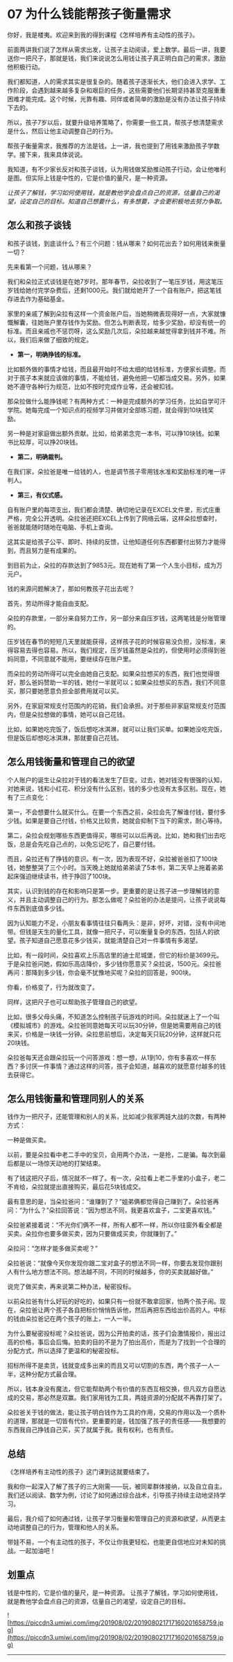 # 07 为什么钱能帮孩子衡量需求

你好，我是楼夷。欢迎来到我的得到课程《怎样培养有主动性的孩子》。

前面两讲我们说了怎样从需求出发，让孩子主动阅读，爱上数学。最后一讲，我要送你一把尺子，那就是钱，我们来说说怎么用钱让孩子真正明白自己的需求，激励他积极行动。

我们都知道，人的需求其实是很复杂的。随着孩子逐渐长大，他们会进入求学、工作阶段，会遇到越来越多复杂和艰巨的任务，这些需要他们长期坚持甚至克服重重困难才能完成。这个时候，光靠有趣、同伴或者简单的激励是没有办法让孩子持续下去的。

所以，孩子7岁以后，就要升级培养策略了，你需要一些工具，帮孩子想清楚需求是什么，然后让他主动调整自己的行为。

帮孩子衡量需求，我推荐的方法是钱。上一讲，我也提到了用钱来激励孩子学数学。接下来，我来具体说说。

我知道，有不少家长反对和孩子谈钱，认为用钱做奖励推动孩子行动，会让他唯利是图。但实际上钱是中性的，它是价值的量尺，是一种资源。

 *让孩子了解钱，学习如何使用钱，就是教他学会盘点自己的资源，估量自己的渴望，设定自己的目标。知道自己想要什么，有多想要，才会更积极地去努力争取。*

## 怎么和孩子谈钱

和孩子谈钱，到底谈什么？有三个问题：钱从哪来？如何花出去？如何用钱来衡量一切？

先来看第一个问题，钱从哪来？

我们和朵拉正式谈钱是在她7岁时。那年春节，朵拉收到了一笔压岁钱，用这笔压岁钱给她付完学杂费后，还剩1000元。我们就给她开了一个自有账户，把这笔钱存进去作为基础基金。

家里的亲戚了解到朵拉有这样一个资金账户后，当她稍微表现得好一点，大家就慷慨解囊，往她账户里存钱作为奖励。但怎么判断表现，给多少奖励，却没有统一的标准。而且亲戚也不惩罚呀，这么奖励几次后，朵拉越来越觉得拿到钱并不难。所以，我们后来做了细致的规定。

* **第一，明确挣钱的标准。** 

比如额外做的事情才给钱，而且最开始时不给太细的给钱标准，方便家长调整。而对于孩子本来就应该做的事情，不能给钱，避免他把一切都当成交易。另外，如果她不遵守各种行为规范，比如不按时完成作业等，还会被扣钱。

那朵拉做什么能挣钱呢？有两种方式：一种是完成额外的学习任务，比如自学可汗学院。她每完成一个知识点的视频学习并做对全部练习题，就会得到10块钱奖励。

另一种是对家庭做出额外贡献。比如，给弟弟念完一本书，可以挣10块钱。如果书比较厚，可以挣20块钱。

* **第二，明确裁判。** 

在我们家，朵拉爸是唯一给钱的人，也是调节孩子零用钱水准和奖励标准的唯一评判人。

* **第三，有仪式感。** 

自有账户里的每项支出，我们都会清楚、确切地记录在EXCEL文件里，形式庄重严格，完全公开透明。朵拉爸还把EXCEL上传到了网络云端，这样朵拉想查时，爸爸就能随时随地在电脑、手机上查询。

这其实是给孩子公平、即时、持续的反馈，让他知道任何东西都要付出努力才能得到，而且努力是有成果的。

到目前为止，朵拉的存款达到了9853元。现在她有了第一个人生小目标，成为万元户。

钱的来源问题解决了，那如何教孩子花出去呢？

首先，劳动所得才能自由支配。

朵拉的存款里，一部分来自努力工作，另一部分来自压岁钱，这两笔钱是分账管理的。

压岁钱在春节的短短几天里就能获得，这样孩子花的时候容易没负担，没标准，来得容易去得也容易。所以，我们规定，压岁钱虽然是朵拉的，但使用时必须得到爸妈同意，不同意就不能用，要继续存在账户里。

而朵拉的劳动所得可以完全由她自己支配。如果朵拉想买的东西，我们也觉得很好，那么爸妈赞助一半的钱，她付一半就可以；如果朵拉想买的东西，我们不同意买，那只要她愿意负担全部费用就可以买。

另外，在家庭常规支付范围内的花销，我们会承担。对于那些非家庭常规支付范围内，但是朵拉想做的事情，她可以自己花钱。

比如，如果她吃完饭了，饭后想吃冰淇淋，就可以让我们买单。如果她没吃完饭，但是饭后却想吃冰淇淋，那就要自己花钱。

## 怎么用钱衡量和管理自己的欲望

个人账户的诞生让朵拉对于钱的看法发生了巨变。过去，她对钱没有很强的认知，对她来说，钱和小红花、积分没有什么区别，钱的多少也没有太多区别。现在，她有了三点变化：

第一，不会想要什么就买什么。在要一个东西之前，朵拉会先了解谁付钱，要付多少钱。如果是要自己付钱，价格又比较贵，她就会抑制下当下的需求，耐心等待。

第二，朵拉会规划哪些东西更值得买，哪些可以以后再说。比如，她和我们出去吃饭，总是会先吃自己点的，以免忘记吃了，自己要付钱。

而且，朵拉还有了挣钱的意识。有一次，因为表现不好，朵拉被爸爸扣了100块钱，她整整哭了三个小时。当天晚上她就给弟弟读了5本书，第二天早上拖着弟弟起床强迫继续读书，终于挣回了100块。

其实，认识到钱的存在和影响只是第一步。更重要的是让孩子进一步理解钱的意义，并且主动调整自己的行为。那怎么做呢？朵拉爸的办法是提问，让孩子说说每件东西到底值多少钱。

因为认知能力不足，小朋友看事情往往只看两头：是非，好坏，对错，没有中间地带。但钱是天生的量化工具，就像一把尺子，可以衡量复杂的东西，包括人的欲望。孩子知道自己愿意花多少钱买，就能清楚自己对一件事情有多渴望。

比如，有一段时间，朵拉喜欢上乐高店里的迪士尼城堡，但它的标价是3699元。于是朵拉爸问她，假如乐高店降价，多少钱你愿意买？朵拉说，1500元。朵拉爸再问：那降到多少钱，你会毫不犹豫地买呢？朵拉的回答是，900块。

你看，价格变了，行为就改变了。

同样，这把尺子也可以帮助孩子管理自己的欲望。

比如，很多父母头痛，不知道怎么控制孩子玩游戏的时间。朵拉就迷上了一个叫《模拟城市》的游戏。朵拉爸同意她每天可以玩30分钟，但是她需要用自己的钱来买，价格是一块钱一分钟。朵拉思前想后，决定每天只玩20分钟，这样就只花20块钱。

朵拉爸每天还会跟朵拉玩一个问答游戏：想一想，从1到10，你有多喜欢一样东西？多讨厌一件事情？通过这样的问答，孩子会知道，越喜欢的就愿意付越多的钱去获得它。

## 怎么用钱衡量和管理同别人的关系

钱作为一把尺子，还能管理和别人的关系，比如减少我家两娃大战的次数，有两种方式：

一种是做买卖。

以前，要是朵拉看中老二手中的宝贝，会用两个办法，一是抢，二是骗。每次到最后都是以一场惊天动地的打架结束。

有了钱这把尺子后，情况就不一样了。有一次，朵拉看上老二手里的小盒子，老二不肯给，朵拉就提出直接购买，最后花5块钱成交。

最有意思的是，当朵拉爸问：“谁赚到了？”姐弟俩都觉得自己赚到了。朵拉爸再问：“为什么？”朵拉回答说：“因为想法不同，我更喜欢盒子，二宝更喜欢钱。”

朵拉爸紧接着说：“不光你们俩不一样，所有人都不一样，所以你往窗外看全都是买卖。朵拉你也要多做买卖，因为只要做成买卖，你就赚到了。”

朵拉问：“怎样才能多做买卖呢？”

朵拉爸说：“就像今天你发现你跟二宝对盒子的想法不同一样，你要去发现你跟别人有什么地方想法不同。想法越不同，不同的时候越多，你的买卖就越好做。”

说完了做买卖，再来说第二种办法，秘密投标。

以前朵拉爸有什么好玩的好吃的，如果只有一份就不敢拿回家，怕两个孩子闹。现在，朵拉爸让两个孩子各自把标价悄悄告诉他，然后再把东西给出价高的人。中标的钱由朵拉爸记在两个孩子的账上，一人一半。

为什么要秘密投标呢？朵拉爸说，因为公开拍卖的话，孩子们会激情报价，报出过高的价格，事后会后悔。拍卖的目的不是为了拍出高价，而是为了找到一个合理的分配方式，所以选择了更温和的秘密投标。

招标所得不是卖货，钱就变成多出来的而且又可以切割的东西，两个孩子一人一半，这种分配方式最合理。

所以，钱本身没有魔法，但它能帮助两个有价值的东西互相交换，但凡双方自愿达成的交易，那必然是双赢。我们家用钱为工具，两娃资源的分配就不再靠打架了。

朵拉爸关于钱的做法，能让孩子明白钱作为工具的作用，交易的作用以及一个质朴的道理，那就是一切皆有代价。更重要的是，钱加强了孩子的责任感——我想要的东西我自己挣钱自己买，买了就属于我。我有权利，也有责任。

## 总结

《怎样培养有主动性的孩子》这门课到这就要结束了。

我和你一起深入了解了孩子的三大刚需——玩，被同辈群体接纳，以及自立自主。我们还以阅读、数学为例，讨论了如何通过综合战术，引导孩子持续主动地坚持学习。

最后，我介绍了如何通过钱，让孩子学习衡量和管理自己的资源和欲望，从而更主动地调整自己的行为，管理和他人的关系。

带娃不易，一个有主动性的孩子，不仅让你我更轻松，也能更自信地应对未知的挑战。一起加油吧！

## 划重点

钱是中性的，它是价值的量尺，是一种资源。
让孩子了解钱，学习如何使用钱，就是教他学会盘点自己的资源，估量自己的渴望，设定自己的目标。

![https://piccdn3.umiwi.com/img/201908/02/201908021717160201658759.jpg](https://piccdn3.umiwi.com/img/201908/02/201908021717160201658759.jpg)

---
